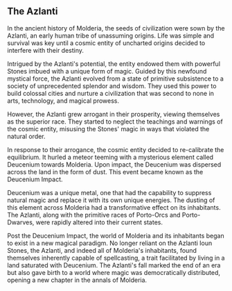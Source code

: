 ## The Azlanti

In the ancient history of Molderia, the seeds of civilization were sown by the Azlanti, an early human tribe of unassuming origins. Life was simple and survival was key until a cosmic entity of uncharted origins decided to interfere with their destiny.

Intrigued by the Azlanti's potential, the entity endowed them with powerful Stones imbued with a unique form of magic. Guided by this newfound mystical force, the Azlanti evolved from a state of primitive subsistence to a society of unprecedented splendor and wisdom. They used this power to build colossal cities and nurture a civilization that was second to none in arts, technology, and magical prowess.

However, the Azlanti grew arrogant in their prosperity, viewing themselves as the superior race. They started to neglect the teachings and warnings of the cosmic entity, misusing the Stones' magic in ways that violated the natural order.

In response to their arrogance, the cosmic entity decided to re-calibrate the equilibrium. It hurled a meteor teeming with a mysterious element called Deucenium towards Molderia. Upon impact, the Deucenium was dispersed across the land in the form of dust. This event became known as the Deucenium Impact.

Deucenium was a unique metal, one that had the capability to suppress natural magic and replace it with its own unique energies. The dusting of this element across Molderia had a transformative effect on its inhabitants. The Azlanti, along with the primitive races of Porto-Orcs and Porto-Dwarves, were rapidly altered into their current states.

Post the Deucenium Impact, the world of Molderia and its inhabitants began to exist in a new magical paradigm. No longer reliant on the Azlanti Ioun Stones, the Azlanti, and indeed all of Molderia's inhabitants, found themselves inherently capable of spellcasting, a trait facilitated by living in a land saturated with Deucenium. The Azlanti's fall marked the end of an era but also gave birth to a world where magic was democratically distributed, opening a new chapter in the annals of Molderia.